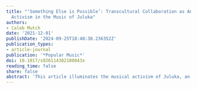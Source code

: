 ```yaml
---
title: "‘Something Else is Possible’: Transcultural Collaboration as Anti-Apartheid
  Activism in the Music of Juluka"
authors:
- Caleb Mutch
date: '2021-12-01'
publishDate: '2024-09-25T18:48:38.236352Z'
publication_types:
- article-journal
publication: '*Popular Music*'
doi: 10.1017/s026114302100043x
reading_time: false
share: false
abstract: 'This article illuminates the musical activism of Juluka, an interracial South African band active in the late 1970s through the mid-1980s. Its analyses of three songs focus on intersections between Western popular music and a Zulu song genre called maskanda. By examining these cross-cultural interactions in the domains of harmonic progressions, formal structures and metric and rhythmic organisation, I demonstrate that the artistic fruitfulness of the band’s collaboration was a powerful rebuke to the government’s apartheid ideology, which sought to segregate not just people, but even their artistic expressions.'
---
```

